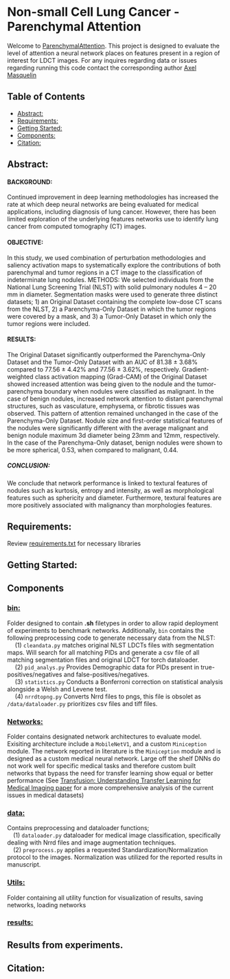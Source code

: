 
# Non-small Cell Lung Cancer - Parenchymal Attention
Welcome to [ParenchymalAttention](/ParenchymalAttention/). This project is designed to evaluate the level of attention a neural network places on features present in a region of interest for LDCT images. For any inquires regarding data or issues regarding running this code contact the corresponding author [Axel Masquelin](amasquelin@bwh.harvard.edu)  

## Table of Contents
- [Abstract:](#abstract)
- [Requirements:](#requirements)
- [Getting Started:](#getting-started)
- [Components:](#components)
- [Citation:](#citation)


## Abstract: 
#### BACKGROUND:
Continued improvement in deep learning methodologies has increased the rate at which deep neural networks are being evaluated for medical applications, including diagnosis of lung cancer. However, there has been limited exploration of the underlying features networks use to identify lung cancer from computed tomography (CT) images. 
#### OBJECTIVE:
In this study, we used combination of perturbation methodologies and saliency activation maps to systematically explore the contributions of both parenchymal and tumor regions in a CT image to the classification of indeterminate lung nodules.
METHODS:
We selected individuals from the National Lung Screening Trial (NLST) with solid pulmonary nodules 4 – 20 mm in diameter. Segmentation masks were used to generate three distinct datasets; 1) an Original Dataset containing the complete low-dose CT scans from the NLST, 2) a Parenchyma-Only Dataset in which the tumor regions were covered by a mask, and 3) a Tumor-Only Dataset in which only the tumor regions were included.
#### RESULTS:
The Original Dataset significantly outperformed the Parenchyma-Only Dataset and the Tumor-Only Dataset with an AUC of 81.38 ± 3.68% compared to 77.56 ± 4.42% and 77.56 ± 3.62%, respectively. Gradient-weighted class activation mapping (Grad-CAM) of the Original Dataset showed increased attention was being given to the nodule and the tumor-parenchyma boundary when nodules were classified as malignant. In the case of benign nodules, increased network attention to distant parenchymal structures, such as vasculature, emphysema, or fibrotic tissues was observed. This pattern of attention remained unchanged in the case of the Parenchyma-Only Dataset. Nodule size and first-order statistical features of the nodules were significantly different with the average malignant and benign nodule maximum 3d diameter being 23mm and 12mm, respectively. In the case of the Parenchyma-Only dataset, benign nodules were shown to be more spherical, 0.53, when compared to malignant, 0.44.
##### CONCLUSION:
We conclude that network performance is linked to textural features of nodules such as kurtosis, entropy and intensity, as well as morphological features such as sphericity and diameter. Furthermore, textural features are more positively associated with malignancy than morphologies features. 


## Requirements: 
Review [requirements.txt](/ParenchymalAttention/requirements.txt) for necessary libraries

## Getting Started:


## Components
### [bin:](/ParenchymalAttention/ParenchymalAttention/bin/)
Folder designed to contain **.sh** filetypes in order to allow rapid deployment of experiments to benchmark networks. Additionally, ```bin``` contains the following preprocessing code to generate necessary data from the NLST:  
&emsp; (1) ```cleandata.py``` matches original NLST LDCTs files with    segmentation maps. Will search for all matching PIDs and generate a csv file of all matching segmentation files and original LDCT for torch dataloader.  
&emsp; (2) ```pid_analys.py``` Provides Demographic data for PIDs present in true-positives/negatives and false-positives/negatives.   
&emsp; (3) ```statistics.py``` Conducts a Bonferroni correction on statistical analysis alongside a Welsh and Levene test.  
&emsp; (4) ```nrrdtopng.py``` Converts Nrrd files to pngs, this file is obsolet as ```/data/dataloader.py``` prioritizes csv files and tiff   files.

### [Networks:](/ParenchymalAttention/ParenchymalAttention/networks/)
Folder contains designated network architectures to evaluate model. Exisiting architecture include a ```MobileNetV1```, and a custom ```Miniception``` module. The network reported in literature is the ```Miniception``` module and is designed as a custom medical neural network. Large off the shelf DNNs do not work well for specific medical tasks and therefore custom built networks that bypass the need for transfer learning show equal or better performance (See [Transfusion: Understanding Transfer Learning for Medical Imaging paper](https://proceedings.neurips.cc/paper_files/paper/2019/file/eb1e78328c46506b46a4ac4a1e378b91-Paper.pdf) for a more comprehensive analysis of the current issues in medical datasets)

### [data:](/ParenchymalAttention/ParenchymalAttention/data/)
Contains preprocessing and dataloader functions;  
&emsp;(1) ```dataloader.py``` dataloader for medical image classification, specifically dealing with Nrrd files and image augmentation techniques.  
&emsp;(2) ```preprocess.py``` applies a requested Standardization/Normalization protocol to the images. Normalization was utilized for the reported results in manuscript. 
### [Utils:](/ParenchymalAttention/ParenchymalAttention/utils/)
Folder containing all utility function for visualization of results, saving networks, loading networks
### [results:](/ParenchymalAttention/results)
Results from experiments. 
----
## Citation:
```

```